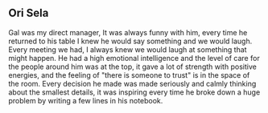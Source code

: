 ## Ori Sela
Gal was my direct manager,
It was always funny with him, every time he returned to his table I knew he would say something and we would laugh. Every meeting we had, I always knew we would laugh at something that might happen.
He had a high emotional intelligence and the level of care for the people around him was at the top, it gave a lot of strength with positive energies, and the feeling of "there is someone to trust" is in the space of the room.
Every decision he made was made seriously and calmly thinking about the smallest details, it was inspiring every time he broke down a huge problem by writing a few lines in his notebook.